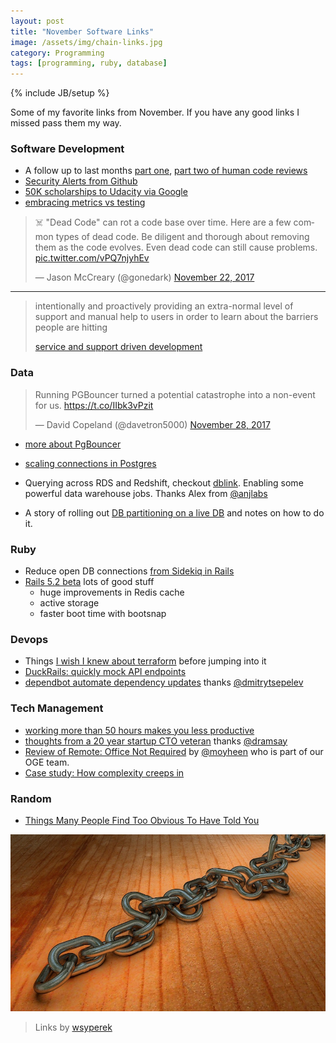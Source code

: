 ```yaml
---
layout: post
title: "November Software Links"
image: /assets/img/chain-links.jpg
category: Programming
tags: [programming, ruby, database]
---
```

{% include JB/setup %}

Some of my favorite links from November. If you have any good links I missed pass them my way.


### Software Development

* A follow up to last months [part one](https://mtlynch.io/human-code-reviews-1/), [part two of human code reviews](https://mtlynch.io/human-code-reviews-2/)
* [Security Alerts from Github](https://github.com/blog/2470-introducing-security-alerts-on-github)
* [50K scholarships to Udacity via Google](https://www.udacity.com/grow-with-google)
* [embracing metrics vs testing](https://evilmartians.com/chronicles/embracing-metrics-as-new-tests)

<blockquote class="twitter-tweet" data-lang="en"><p lang="en" dir="ltr">☠️ &quot;Dead Code&quot; can rot a code base over time. Here are a few common types of dead code. Be diligent and thorough about removing them as the code evolves. Even dead code can still cause problems. <a href="https://t.co/vPQ7njyhEv">pic.twitter.com/vPQ7njyhEv</a></p>&mdash; Jason McCreary (@gonedark) <a href="https://twitter.com/gonedark/status/933363670494666752?ref_src=twsrc%5Etfw">November 22, 2017</a></blockquote>
<script async src="https://platform.twitter.com/widgets.js" charset="utf-8"></script>

<hr/>

> intentionally and proactively providing an extra-normal level of support and manual help to users in order to learn about the barriers people are hitting
> 
> [service and support driven development](https://medium.com/code-for-america/on-self-service-and-support-driven-development-in-government-technology-5f1fcc889864) 

### Data

<blockquote class="twitter-tweet" data-lang="en"><p lang="en" dir="ltr">Running PGBouncer turned a potential catastrophe into a non-event for us. <a href="https://t.co/IIbk3vPzit">https://t.co/IIbk3vPzit</a></p>&mdash; David Copeland (@davetron5000) <a href="https://twitter.com/davetron5000/status/935564668822622208?ref_src=twsrc%5Etfw">November 28, 2017</a></blockquote>
<script async src="https://platform.twitter.com/widgets.js" charset="utf-8"></script>

* [more about PgBouncer](https://pgbouncer.github.io/)
* [scaling connections in Postgres](https://www.citusdata.com/blog/2017/05/10/scaling-connections-in-postgres/)

* Querying across RDS and Redshift, checkout [dblink](https://aws.amazon.com/blogs/big-data/join-amazon-redshift-and-amazon-rds-postgresql-with-dblink/). Enabling some powerful data warehouse jobs. Thanks Alex from [@anjlabs](https://twitter.com/AnjLab)
* A story of rolling out [DB partitioning on a live DB](https://evilmartians.com/chronicles/partition-and-conquer) and notes on how to do it.

### Ruby

* Reduce open DB connections [from Sidekiq in Rails](https://github.com/rails/rails/pull/28057)
* [Rails 5.2 beta](http://weblog.rubyonrails.org/2017/11/27/Rails-5-2-Active-Storage-Redis-Cache-Store-HTTP2-Early-Hints-Credentials/) lots of good stuff
  * huge improvements in Redis cache
  * active storage
  * faster boot time with bootsnap

### Devops

* Things [I wish I knew about terraform](https://medium.com/@hbarcelos/things-i-wish-i-knew-about-terraform-before-jumping-into-it-43ee92a9dd65) before jumping into it
* [DuckRails: quickly mock API endpoints](https://hub.docker.com/r/iridakos/duckrails/)
* [dependbot automate dependency updates](https://dependabot.com/) thanks [@dmitrytsepelev](https://twitter.com/dmitrytsepelev)

### Tech Management

* [working more than 50 hours makes you less productive](https://www.cnbc.com/2015/01/26/working-more-than-50-hours-makes-you-less-productive.html)
* [thoughts from a 20 year startup CTO veteran](http://firstround.com/review/veteran-cto-with-20-years-experience-answers-your-top-startup-building-questions/) thanks [@dramsay](https://twitter.com/dramsay)
* [Review of Remote: Office Not Required](https://tech.offgrid-electric.com/book-review-remote-office-not-required-e75e19c68529) by [@moyheen](https://twitter.com/moyheen) who is part of our OGE team.
* [Case study: How complexity creeps in](https://m.signalvnoise.com/case-study-how-complexity-creeps-in-cba48023e6a1)

### Random

* [Things Many People Find Too Obvious To Have Told You](https://twitter.com/patio11/status/936616624378978304)


![Random Links](/assets/img/chain-links.jpg)
> Links by [wsyperek](https://pixabay.com/en/chain-metal-chain-link-257490/)